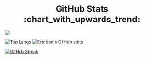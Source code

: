  <h1 align="center">GitHub Stats :chart_with_upwards_trend:</h1>
 
![](https://komarev.com/ghpvc/?username=your-github-estebancasas9817&color=green)

[![Top Langs](https://github-readme-stats.vercel.app/api/top-langs/?username=estebancasas9817&layout=compact&theme=radical)](https://github.com/estebancasas9817/github-readme-stats)
![Esteban's GitHub stats](https://github-readme-stats.vercel.app/api?username=estebancasas9817&show_icons=true&hide=contribs,prs&theme=radical)

[![GitHub Streak](http://github-readme-streak-stats.herokuapp.com?user=estebancasas9817&theme=radical)](https://git.io/streak-stats)
